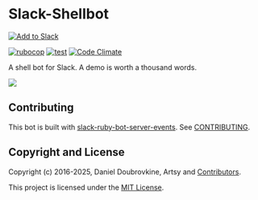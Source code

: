# Slack-Shellbot

[![Add to Slack](https://platform.slack-edge.com/img/add_to_slack.png)](http://shell.playplay.io)

[![rubocop](https://github.com/slack-ruby/slack-shellbot/actions/workflows/rubocop.yml/badge.svg)](https://github.com/slack-ruby/slack-shellbot/actions/workflows/rubocop.yml)
[![test](https://github.com/slack-ruby/slack-shellbot/actions/workflows/test.yml/badge.svg)](https://github.com/slack-ruby/slack-shellbot/actions/workflows/test.yml)
[![Code Climate](https://codeclimate.com/github/slack-ruby/slack-shellbot/badges/gpa.svg)](https://codeclimate.com/github/slack-ruby/slack-shellbot)

A shell bot for Slack. A demo is worth a thousand words.

![](public/img/shell.gif)

## Contributing

This bot is built with [slack-ruby-bot-server-events](https://github.com/slack-ruby/slack-ruby-bot-server-events). See [CONTRIBUTING](CONTRIBUTING.md).

## Copyright and License

Copyright (c) 2016-2025, Daniel Doubrovkine, Artsy and [Contributors](CHANGELOG.md).

This project is licensed under the [MIT License](LICENSE.md).

